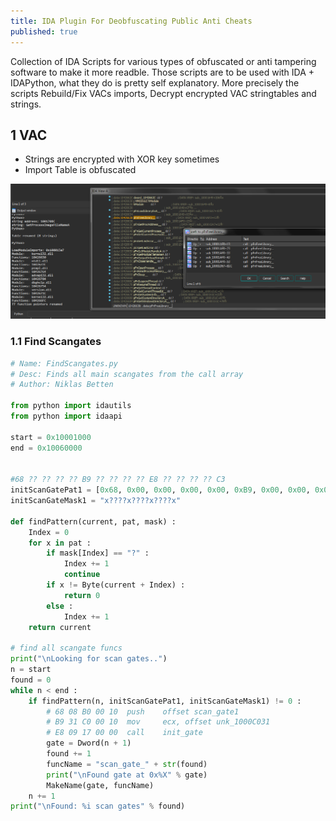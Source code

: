 ```yaml
---
title: IDA Plugin For Deobfuscating Public Anti Cheats
published: true
---
```


Collection of IDA Scripts for various types of obfuscated or anti tampering software to make it more readble.
Those scripts are to be used with IDA + IDAPython, what they do is pretty self explanatory. More precisely the scripts Rebuild/Fix VACs imports, Decrypt encrypted VAC stringtables and strings.

## 1 VAC 

- Strings are encrypted with XOR key sometimes
- Import Table is obfuscated

![IDA installation from WSL](/assets/idaplugin.png)


### 1.1 Find Scangates

```python
# Name: FindScangates.py
# Desc: Finds all main scangates from the call array
# Author: Niklas Betten

from python import idautils
from python import idaapi

start = 0x10001000
end = 0x10060000
		
		
#68 ?? ?? ?? ?? B9 ?? ?? ?? ?? E8 ?? ?? ?? ?? C3   		
initScanGatePat1 = [0x68, 0x00, 0x00, 0x00, 0x00, 0xB9, 0x00, 0x00, 0x00, 0x00, 0xE8, 0x00, 0x00, 0x00, 0x00, 0xC3]
initScanGateMask1 = "x????x????x????x"	
	
def findPattern(current, pat, mask) :
	Index = 0
	for x in pat :
		if mask[Index] == "?" :
			Index += 1
			continue
		if x != Byte(current + Index) :
			return 0
		else :
			Index += 1
	return current
	
# find all scangate funcs
print("\nLooking for scan gates..")
n = start
found = 0
while n < end :
	if findPattern(n, initScanGatePat1, initScanGateMask1) != 0 :
		# 68 08 B0 00 10  push    offset scan_gate1
		# B9 31 C0 00 10  mov     ecx, offset unk_1000C031
		# E8 09 17 00 00  call    init_gate
		gate = Dword(n + 1)
		found += 1
		funcName = "scan_gate_" + str(found)
		print("\nFound gate at 0x%X" % gate)
		MakeName(gate, funcName)
	n += 1
print("\nFound: %i scan gates" % found)
```